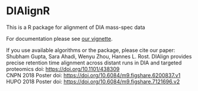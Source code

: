 # DIAlignR
This is a R package for alignment of DIA mass-spec data

For documentation please see [our vignette](http://htmlpreview.github.io/?https://github.com/Roestlab/DIAlign/blob/master/vignettes/DIAlign-vignette.html).

If you use available algorithms or the package, please cite our paper:
Shubham Gupta, Sara Ahadi, Wenyu Zhou, Hannes L. Rost. DIAlign provides precise retention time alignment across distant runs in DIA and targeted proteomics
doi: https://doi.org/10.1101/438309    
CNPN 2018 Poster doi: https://doi.org/10.6084/m9.figshare.6200837.v1     
HUPO 2018 Poster doi: https://doi.org/10.6084/m9.figshare.7121696.v2     

